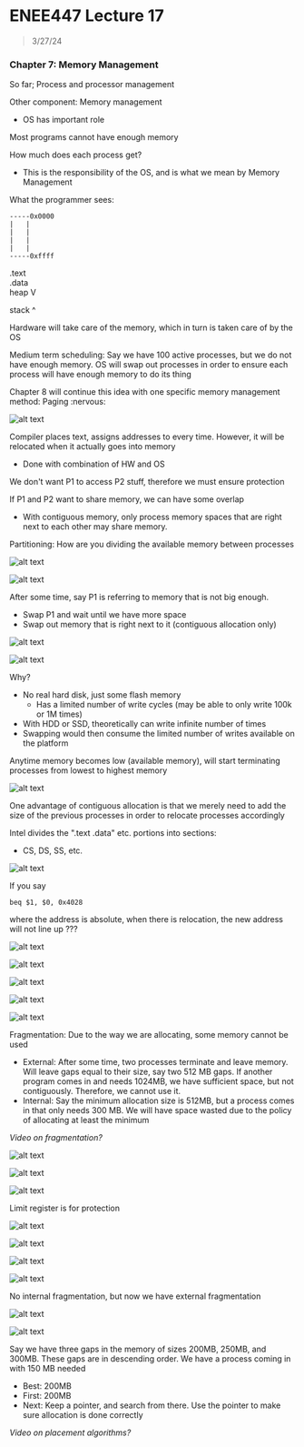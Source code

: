 # ENEE447 Lecture 17  

> 3/27/24

### Chapter 7: Memory Management  

So far; Process and processor management  

Other component: Memory management  
* OS has important role

Most programs cannot have enough memory

How much does each process get?
* This is the responsibility of the OS, and is what we mean by Memory Management  

What the programmer sees:  
```
-----0x0000  
|   |  
|   |  
|   |  
|   |  
-----0xffff
```
.text  
.data  
heap  V


stack ^

Hardware will take care of the memory, which in turn is taken care of by the OS  

Medium term scheduling: Say we have 100 active processes, but we do not have enough memory. OS will swap out processes in order to ensure each process will have enough memory to do its thing  

Chapter 8 will continue this idea with one specific memory management method: Paging :nervous:  

![alt text](img/Lecture17/image.png)  

Compiler places text, assigns addresses to every time. However, it will be relocated when it actually goes into memory
* Done with combination of HW and OS  

We don't want P1 to access P2 stuff, therefore we must ensure protection  

If P1 and P2 want to share memory, we can have some overlap  
* With contiguous memory, only process memory spaces that are right next to each other may share memory.  

Partitioning: How are you dividing the available memory between processes  

![alt text](img/Lecture17/image-1.png)  

![alt text](img/Lecture17/image-2.png)  

After some time, say P1 is referring to memory that is not big enough. 
* Swap P1 and wait until we have more space
* Swap out memory that is right next to it (contiguous allocation only)  

![alt text](img/Lecture17/image-3.png)  

![alt text](img/Lecture17/image-4.png)  

Why?
* No real hard disk, just some flash memory  
    * Has a limited number of write cycles (may be able to only write 100k or 1M times)
* With HDD or SSD, theoretically can write infinite number of times  
* Swapping would then consume the limited number of writes available on the platform  

Anytime memory becomes low (available memory), will start terminating processes from lowest to highest memory  

![alt text](img/Lecture17/image-5.png)  

One advantage of contiguous allocation is that we merely need to add the size of the previous processes in order to relocate processes accordingly  

Intel divides the ".text .data" etc. portions into sections:
* CS, DS, SS, etc.  

![alt text](img/Lecture17/image-6.png)  

If you say
```
beq $1, $0, 0x4028
``` 
where the address is absolute, when there is relocation, the new address will not line up ???  

![alt text](img/Lecture17/image-7.png)  

![alt text](img/Lecture17/image-8.png)  

![alt text](img/Lecture17/image-9.png)  

![alt text](img/Lecture17/image-10.png)  

![alt text](img/Lecture17/image-11.png)  

Fragmentation: Due to the way we are allocating, some memory cannot be used  
* External: After some time, two processes terminate and leave memory. Will leave gaps equal to their size, say two 512 MB gaps. If another program comes in and needs 1024MB, we have sufficient space, but not contiguously. Therefore, we cannot use it. 
* Internal: Say the minimum allocation size is 512MB, but a process comes in that only needs 300 MB. We will have space wasted due to the policy of allocating at least the minimum  

*Video on fragmentation?* 

![alt text](img/Lecture17/image-12.png)  

![alt text](img/Lecture17/image-13.png)  

![alt text](img/Lecture17/image-14.png)  

Limit register is for protection  

![alt text](img/Lecture17/image-15.png)  

![alt text](img/Lecture17/image-16.png)  

![alt text](img/Lecture17/image-17.png)

![alt text](img/Lecture17/image-18.png)  

No internal fragmentation, but now we have external fragmentation  

![alt text](img/Lecture17/image-19.png)  

![alt text](img/Lecture17/image-20.png)  

Say we have three gaps in the memory of sizes 200MB, 250MB, and 300MB. These gaps are in descending order. We have a process coming in with 150 MB needed
* Best: 200MB
* First: 200MB
* Next: Keep a pointer, and search from there. Use the pointer to make sure allocation is done correctly  

*Video on placement algorithms?*  
